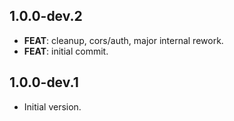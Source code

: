 ## 1.0.0-dev.2

 - **FEAT**: cleanup, cors/auth, major internal rework.
 - **FEAT**: initial commit.

## 1.0.0-dev.1

- Initial version.
